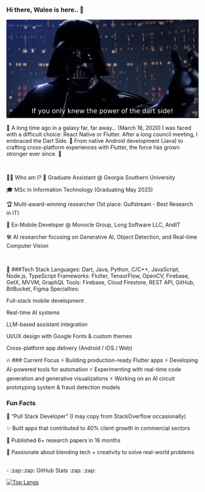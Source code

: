 ### Hi there, Walee is here.. 👋

[![](https://github.com/NafeeWalee/NafeeWalee/blob/master/dartSide.gif)](#)


🚀 A long time ago in a galaxy far, far away… (March 18, 2020)
I was faced with a difficult choice: React Native or Flutter. After a long council meeting, I embraced the Dart Side. 🌌
From native Android development (Java) to crafting cross-platform experiences with Flutter, the force has grown stronger ever since. 💙

<br />

👨‍💻 Who am I?
🧠 Graduate Assistant @ Georgia Southern University

🎓 MSc in Information Technology (Graduating May 2025)

🏆 Multi-award-winning researcher (1st place: Gulfstream - Best Research in IT)

📱 Ex-Mobile Developer @ Monocle Group, Long Software LLC, AndIT

🛠 AI researcher focusing on Generative AI, Object Detection, and Real-time Computer Vision

<br />

🧰 ###Tech Stack
Languages: Dart, Java, Python, C/C++, JavaScript, Node.js, TypeScript
Frameworks: Flutter, TensorFlow, OpenCV, Firebase, GetX, MVVM, GraphQL
Tools: Firebase, Cloud Firestore, REST API, GitHub, BitBucket, Figma
Specialties:

Full-stack mobile development

Real-time AI systems

LLM-based assistant integration

UI/UX design with Google Fonts & custom themes

Cross-platform app delivery (Android / iOS / Web)
<br />


🔥 ### Current Focus
⚡ Building production-ready Flutter apps
⚡ Developing AI-powered tools for automation
⚡ Experimenting with real-time code generation and generative visualizations
⚡ Working on an AI circuit prototyping system & fraud detection models


### Fun Facts
🧲 “Pull Stack Developer” (I may copy from StackOverflow occasionally)

✨ Built apps that contributed to 40% client growth in commercial sectors

🧪 Published 6+ research papers in 16 months

🎯 Passionate about blending tech + creativity to solve real-world problems

<br />
- :zap::zap: GitHub Stats :zap: :zap:
<br />

[![Top Langs](https://github-readme-stats.vercel.app/api/top-langs/?username=NafeeWalee&layout=compact)](https://github.com/NafeeWalee/github-readme-stats)


[portfolio]: https://portfolio-naw.web.app/
[BSc Projects]: https://purenafee.blogspot.com
[youtube]: https://www.youtube.com/channel/UCBcd-lf-Z37jMS6iOKGAFcw
[as]: https://www.google.com/search?q=androidstudio
[xc]: https://www.google.com/search?q=xcode
[dart]: https://www.google.com/search?q=dart
[flutter]: https://www.google.com/search?q=flutter
[gql]: https://www.google.com/search?q=graphql
[nodejs]: https://www.google.com/search?q=nodejs
[mysql]: https://www.google.com/search?q=mysql
[mongodb]: https://www.google.com/search?q=mongodb
[Firebase]: https://www.google.com/search?q=firebase

